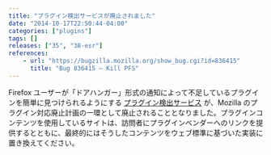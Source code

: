 ```yaml
---
title: "プラグイン検出サービスが廃止されました"
date: "2014-10-17T22:50:44-04:00"
categories: ["plugins"]
tags: []
releases: ["35", "38-esr"]
references:
    - url: "https://bugzilla.mozilla.org/show_bug.cgi?id=836415"
      title: "Bug 836415 – Kill PFS"
---
```

Firefox ユーザーが「ドアハンガー」形式の通知によって不足しているプラグインを簡単に見つけられるようにする [プラグイン検出サービス](https://wiki.mozilla.org/PFS2) が、Mozilla のプラグイン対応廃止計画の一環として廃止されることとなりました。プラグインコンテンツを使用しているサイトは、訪問者にプラグインベンダーへのリンクを提供するとともに、最終的にはそうしたコンテンツをウェブ標準に基づいた実装に置き換えてください。
